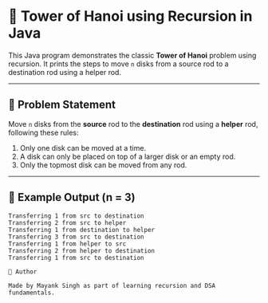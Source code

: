 # 🗼 Tower of Hanoi using Recursion in Java

This Java program demonstrates the classic **Tower of Hanoi** problem using recursion. It prints the steps to move `n` disks from a source rod to a destination rod using a helper rod.

---

## 📌 Problem Statement

Move `n` disks from the **source** rod to the **destination** rod using a **helper** rod, following these rules:

1. Only one disk can be moved at a time.
2. A disk can only be placed on top of a larger disk or an empty rod.
3. Only the topmost disk can be moved from any rod.

---

## 🚀 Example Output (n = 3)

```text
Transferring 1 from src to destination
Transferring 2 from src to helper
Transferring 1 from destination to helper
Transferring 3 from src to destination
Transferring 1 from helper to src
Transferring 2 from helper to destination
Transferring 1 from src to destination

🧠 Author

Made by Mayank Singh as part of learning recursion and DSA fundamentals.
